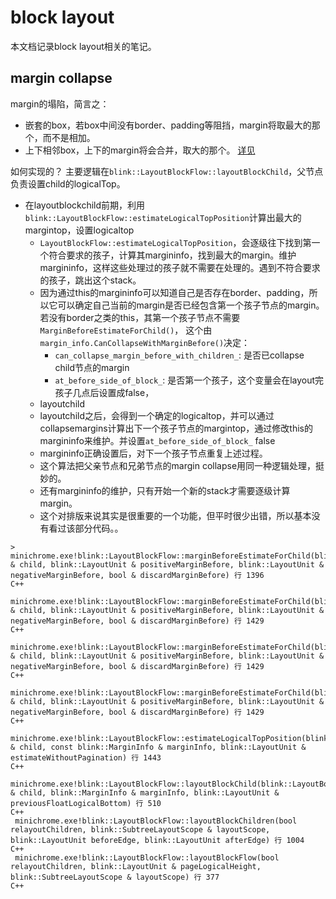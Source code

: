 # block layout

本文档记录block layout相关的笔记。

## margin collapse

margin的塌陷，简言之：
- 嵌套的box，若box中间没有border、padding等阻挡，margin将取最大的那个，而不是相加。
- 上下相邻box，上下的margin将会合并，取大的那个。
[详见](https://css-tricks.com/what-you-should-know-about-collapsing-margins/)

如何实现的？
主要逻辑在`blink::LayoutBlockFlow::layoutBlockChild`，父节点负责设置child的logicalTop。

- 在layoutblockchild前期，利用`blink::LayoutBlockFlow::estimateLogicalTopPosition`计算出最大的margintop，设置logicaltop
	- `LayoutBlockFlow::estimateLogicalTopPosition`，会逐级往下找到第一个符合要求的孩子，计算其margininfo，找到最大的margin。维护margininfo，这样这些处理过的孩子就不需要在处理的。遇到不符合要求的孩子，跳出这个stack。
	- 因为通过this的margininfo可以知道自己是否存在border、padding，所以它可以确定自己当前的margin是否已经包含第一个孩子节点的margin。若没有border之类的this，其第一个孩子节点不需要`MarginBeforeEstimateForChild()`， 这个由`margin_info.CanCollapseWithMarginBefore()`决定：
		- `can_collapse_margin_before_with_children_`: 是否已collapse child节点的margin
		- `at_before_side_of_block_`: 是否第一个孩子，这个变量会在layout完孩子几点后设置成false，
	- layoutchild
	- layoutchild之后，会得到一个确定的logicaltop，并可以通过collapsemargins计算出下一个孩子节点的margintop，通过修改this的margininfo来维护。并设置`at_before_side_of_block_` false
	- margininfo正确设置后，对下一个孩子节点重复上述过程。
	- 这个算法把父亲节点和兄弟节点的margin collapse用同一种逻辑处理，挺妙的。
	- 还有margininfo的维护，只有开始一个新的stack才需要逐级计算margin。
	- 这个对排版来说其实是很重要的一个功能，但平时很少出错，所以基本没有看过该部分代码。。
```
>
minichrome.exe!blink::LayoutBlockFlow::marginBeforeEstimateForChild(blink::LayoutBox & child, blink::LayoutUnit & positiveMarginBefore, blink::LayoutUnit & negativeMarginBefore, bool & discardMarginBefore) 行 1396
C++
 minichrome.exe!blink::LayoutBlockFlow::marginBeforeEstimateForChild(blink::LayoutBox & child, blink::LayoutUnit & positiveMarginBefore, blink::LayoutUnit & negativeMarginBefore, bool & discardMarginBefore) 行 1429
C++
 minichrome.exe!blink::LayoutBlockFlow::marginBeforeEstimateForChild(blink::LayoutBox & child, blink::LayoutUnit & positiveMarginBefore, blink::LayoutUnit & negativeMarginBefore, bool & discardMarginBefore) 行 1429
C++
 minichrome.exe!blink::LayoutBlockFlow::marginBeforeEstimateForChild(blink::LayoutBox & child, blink::LayoutUnit & positiveMarginBefore, blink::LayoutUnit & negativeMarginBefore, bool & discardMarginBefore) 行 1429
C++
 minichrome.exe!blink::LayoutBlockFlow::estimateLogicalTopPosition(blink::LayoutBox & child, const blink::MarginInfo & marginInfo, blink::LayoutUnit & estimateWithoutPagination) 行 1443
C++
 minichrome.exe!blink::LayoutBlockFlow::layoutBlockChild(blink::LayoutBox & child, blink::MarginInfo & marginInfo, blink::LayoutUnit & previousFloatLogicalBottom) 行 510
C++
 minichrome.exe!blink::LayoutBlockFlow::layoutBlockChildren(bool relayoutChildren, blink::SubtreeLayoutScope & layoutScope, blink::LayoutUnit beforeEdge, blink::LayoutUnit afterEdge) 行 1004
C++
 minichrome.exe!blink::LayoutBlockFlow::layoutBlockFlow(bool relayoutChildren, blink::LayoutUnit & pageLogicalHeight, blink::SubtreeLayoutScope & layoutScope) 行 377
C++
```
